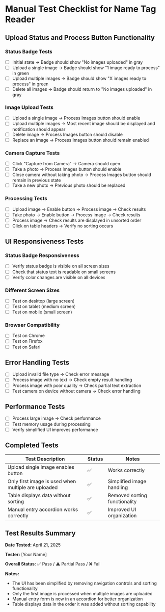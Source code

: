 # Manual Test Checklist for Name Tag Reader

## Upload Status and Process Button Functionality

### Status Badge Tests
- [ ] Initial state → Badge should show "No images uploaded" in gray
- [ ] Upload a single image → Badge should show "1 image ready to process" in green
- [ ] Upload multiple images → Badge should show "X images ready to process" in green
- [ ] Delete all images → Badge should return to "No images uploaded" in gray

### Image Upload Tests
- [ ] Upload a single image → Process Images button should enable
- [ ] Upload multiple images → Most recent image should be displayed and notification should appear
- [ ] Delete image → Process Images button should disable
- [ ] Replace an image → Process Images button should remain enabled

### Camera Capture Tests
- [ ] Click "Capture from Camera" → Camera should open
- [ ] Take a photo → Process Images button should enable
- [ ] Close camera without taking photo → Process Images button should remain in previous state
- [ ] Take a new photo → Previous photo should be replaced

### Processing Tests
- [ ] Upload image → Enable button → Process image → Check results
- [ ] Take photo → Enable button → Process image → Check results
- [ ] Process image → Check results are displayed in unsorted order
- [ ] Click on table headers → Verify no sorting occurs

## UI Responsiveness Tests

### Status Badge Responsiveness
- [ ] Verify status badge is visible on all screen sizes
- [ ] Check that status text is readable on small screens
- [ ] Verify color changes are visible on all devices

### Different Screen Sizes
- [ ] Test on desktop (large screen)
- [ ] Test on tablet (medium screen)
- [ ] Test on mobile (small screen)

### Browser Compatibility
- [ ] Test on Chrome
- [ ] Test on Firefox
- [ ] Test on Safari

## Error Handling Tests

- [ ] Upload invalid file type → Check error message
- [ ] Process image with no text → Check empty result handling
- [ ] Process image with poor quality → Check partial text extraction
- [ ] Test camera on device without camera → Check error handling

## Performance Tests

- [ ] Process large image → Check performance
- [ ] Test memory usage during processing
- [ ] Verify simplified UI improves performance

## Completed Tests

| Test Description | Status | Notes |
|------------------|--------|-------|
| Upload single image enables button | ✅ | Works correctly |
| Only first image is used when multiple are uploaded | ✅ | Simplified image handling |
| Table displays data without sorting | ✅ | Removed sorting functionality |
| Manual entry accordion works correctly | ✅ | Improved UI organization |

## Test Results Summary

**Date Tested:** April 21, 2025

**Tester:** [Your Name]

**Overall Status:** ✅ Pass / ⚠️ Partial Pass / ❌ Fail

**Notes:**
- The UI has been simplified by removing navigation controls and sorting functionality
- Only the first image is processed when multiple images are uploaded
- Manual entry form is now in an accordion for better organization
- Table displays data in the order it was added without sorting capability
